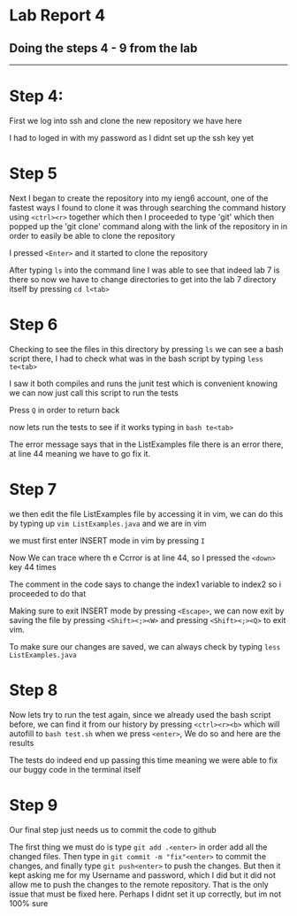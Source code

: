 # Lab Report 4 

## Doing the steps 4 - 9 from the lab 
---
# Step 4: 

First we log into ssh and clone the new repository we have here



I had to loged in with my password as I didnt set up the ssh key yet

# Step 5 
 
Next I began to create the repository into my ieng6 account, one of the fastest ways I found to clone it was through searching the command history using `<ctrl><r>` together which then I proceeded to type 'git' which then popped up the 'git clone' command along with the link of the repository in in order to easily be able to clone the repository 


I pressed `<Enter>` and it started to clone the repository



After typing `ls` into the command line I was able to see that indeed lab 7 is there so now we have to change directories to get into the lab 7 directory itself by pressing `cd l<tab>` 

# Step 6

Checking to see the files in this directory by pressing `ls` we can see a bash script there, I had to check what was in the bash script by typing `less te<tab>`



I saw it both compiles and runs the junit test which is convenient knowing we can now just call this script to run the tests

Press `Q` in order to return back

now lets run the tests to see if it works 
typing in `bash te<tab>`



The error message says that in the ListExamples file there is an error there, at line 44 meaning we have to go fix it.

# Step 7

we then edit the file ListExamples file by accessing it in vim, we can do this by typing up `vim ListExamples.java` and we are in vim



we must first enter INSERT mode in vim by pressing `I`

Now We can trace where th e Ccrror is at line 44, so I pressed the `<down>` key 44 times

The comment in the code says to change the index1 variable to index2 so i proceeded to do that

Making sure to exit INSERT mode by pressing `<Escape>`, we can now exit by saving the file by pressing `<Shift><;><W>` and pressing `<Shift><;><Q>` to exit vim.

To make sure our changes are saved, we can always check by typing `less ListExamples.java`




# Step 8

Now lets try to run the test again, since we already used the bash script before, we can find it from our history by pressing `<ctrl><r><b>` which will autofill to `bash test.sh` when we press `<enter>`, We do so and here are the results 


The tests do indeed end up passing this time meaning we were able to fix our buggy code in the terminal itself


# Step 9

Our final step just needs us to commit the code to github



The first thing we must do is type `git add .<enter>` in order add all the changed files. Then type in `git commit -m "fix"<enter>` to commit the changes, and finally type `git push<enter>` to push the changes. But then it kept asking me for my Username and password, which I did but it did not allow me to push  the changes to the remote repository. That is the only issue that must be fixed here. Perhaps I didnt set it up correctly, but im not 100% sure
